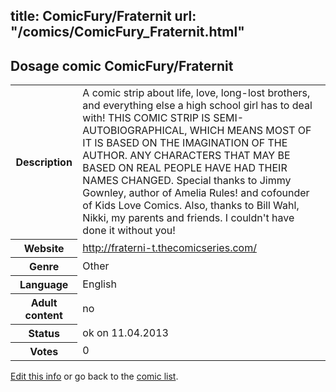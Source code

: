 title: ComicFury/Fraternit
url: "/comics/ComicFury_Fraternit.html"
---
Dosage comic ComicFury/Fraternit
-----------------------------------------

<table class="comicinfo">
<tr>
<th>Description</th><td>A comic strip about life, love, long-lost brothers, and everything else a high school girl has to deal with! THIS COMIC STRIP IS SEMI-AUTOBIOGRAPHICAL, WHICH MEANS MOST OF IT IS BASED ON THE IMAGINATION OF THE AUTHOR. ANY CHARACTERS THAT MAY BE BASED ON REAL PEOPLE HAVE HAD THEIR NAMES CHANGED. Special thanks to Jimmy Gownley, author of Amelia Rules! and cofounder of Kids Love Comics. Also, thanks to Bill Wahl, Nikki, my parents and friends. I couldn't have done it without you!</td>
</tr>
<tr>
<th>Website</th><td><a href="http://fraterni-t.thecomicseries.com/">http://fraterni-t.thecomicseries.com/</a></td>
</tr>
<tr>
<th>Genre</th><td>Other</td>
</tr>
<tr>
<th>Language</th><td>English</td>
</tr>
<tr>
<th>Adult content</th><td>no</td>
</tr>
<tr>
<th>Status</th><td>ok on 11.04.2013</td>
</tr>
<tr>
<th>Votes</th><td>0</div></td>
</tr>
</table>

[Edit this info](/comics/ComicFury_Fraternit_edit.html) or go back to the [comic list](../comic-index.html).
